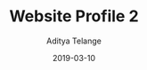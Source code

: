 ---
author: ["Aditya Telange"]
date: "2019-03-10"
title: "Website Profile 2"
description: "Lorem Ipsum is simply dummy text of the printing and typesetting industry. Lorem Ipsum has been the industry's standard dummy text ever since the 1500s, when an unknown printer took a galley of type and scrambled it to make a type specimen book. It has survived not only five centuries, but also the leap into electronic typesetting, remaining essentially unchanged. It was popularised in the 1960s with the release of Letraset sheets containing Lorem Ipsum passages, and more recently with desktop publishing software like Aldus PageMaker including versions of Lorem Ipsum."
summary: "Lorem Ipsum is simply dummy text of the printing and typesetting industry. Lorem Ipsum has been the industry's standard dummy text ever since the 1500s, when an unknown printer took a galley of type and scrambled it to make a type specimen book."
tags: ["Web Profile"]
categories: ["themes", "syntax"]
series: ["Themes Guide"]
ShowToc: true
TocOpen: true
social:
  fediverse_creator: "@adityatelange@mastodon.social"
---
